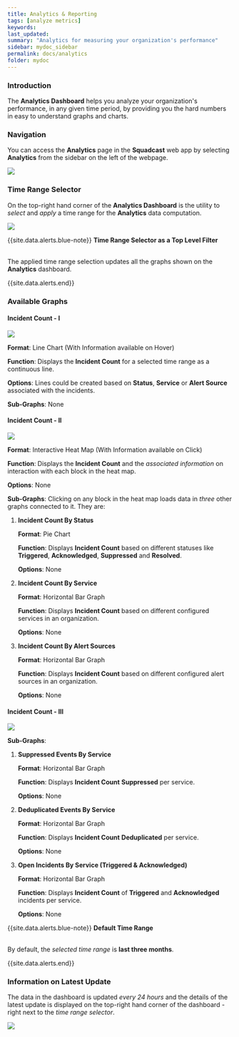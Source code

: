 ```yaml
---
title: Analytics & Reporting
tags: [analyze metrics]
keywords:
last_updated:
summary: "Analytics for measuring your organization's performance"
sidebar: mydoc_sidebar
permalink: docs/analytics
folder: mydoc
---
```


### Introduction

The **Analytics Dashboard** helps you analyze your organization's performance, in any given time period, by providing you the hard numbers in easy to understand graphs and charts.

### Navigation

You can access the **Analytics** page in the **Squadcast** web app by selecting **Analytics** from the sidebar on the left of the webpage. 

![](images/analytics_nav.png)

### Time Range Selector

On the top-right hand corner of the **Analytics Dashboard** is the utility to *select* and *apply* a time range for the **Analytics** data computation. 

![](images/time_range_selector.png)

{{site.data.alerts.blue-note}}
<b>Time Range Selector as a Top Level Filter</b>
<br/><br/><p>The applied time range selection updates all the graphs shown on the <b>Analytics</b> dashboard.</p>
{{site.data.alerts.end}}

### Available Graphs 

#### Incident Count - I

![](images/incident_count_line_chart.png)

**Format**: Line Chart (With Information available on Hover)

**Function**: Displays the **Incident Count** for a selected time range as a continuous line.

**Options**: Lines could be created based on **Status**, **Service** or **Alert Source** associated with the incidents.

**Sub-Graphs**: None

#### Incident Count - II

![](images/incident_count_heat_map.png)

**Format**: Interactive Heat Map (With Information available on Click)

**Function**: Displays the **Incident Count** and the *associated information* on interaction with each block in the heat map.

**Options**: None

**Sub-Graphs**: Clicking on any block in the heat map loads data in *three* other graphs connected to it. They are:

1.  **Incident Count By Status**

    **Format**: Pie Chart

    **Function**: Displays **Incident Count** based on different statuses like **Triggered**, **Acknowledged**, **Suppressed** and **Resolved**. 

    **Options**: None

2.  **Incident Count By Service**

    **Format**: Horizontal Bar Graph

    **Function**: Displays **Incident Count** based on different configured services in an organization.

    **Options**: None

3.  **Incident Count By Alert Sources**

    **Format**: Horizontal Bar Graph

    **Function**: Displays **Incident Count** based on different configured alert sources in an organization.

    **Options**: None

#### Incident Count - III

![](images/incident_count_bar_graphs.png)

**Sub-Graphs**:

1.  **Suppressed Events By Service**

    **Format**: Horizontal Bar Graph

    **Function**: Displays **Incident Count** **Suppressed** per service.

    **Options**: None

2.  **Deduplicated Events By Service**

    **Format**: Horizontal Bar Graph

    **Function**: Displays **Incident Count** **Deduplicated** per service.

    **Options**: None

3.  **Open Incidents By Service (Triggered & Acknowledged)**

    **Format**: Horizontal Bar Graph

    **Function**: Displays **Incident Count** of **Triggered** and **Acknowledged** incidents per service.

    **Options**: None


{{site.data.alerts.blue-note}}
<b>Default Time Range</b>
<br/><br/><p>By default, the <i>selected time range</i> is <b>last three months</b>.</p>
{{site.data.alerts.end}}

### Information on Latest Update

The data in the dashboard is updated *every 24 hours* and the details of the latest update is displayed on the top-right hand corner of the dashboard - right next to the *time range selector*.

![](images/last_updated_on.png)
